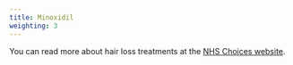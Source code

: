 ```yaml
---
title: Minoxidil
weighting: 3
---
```


You can read more about hair loss treatments at the [NHS Choices website](http://www.nhs.uk/Conditions/Hair-loss/Pages/Treatment.aspx).